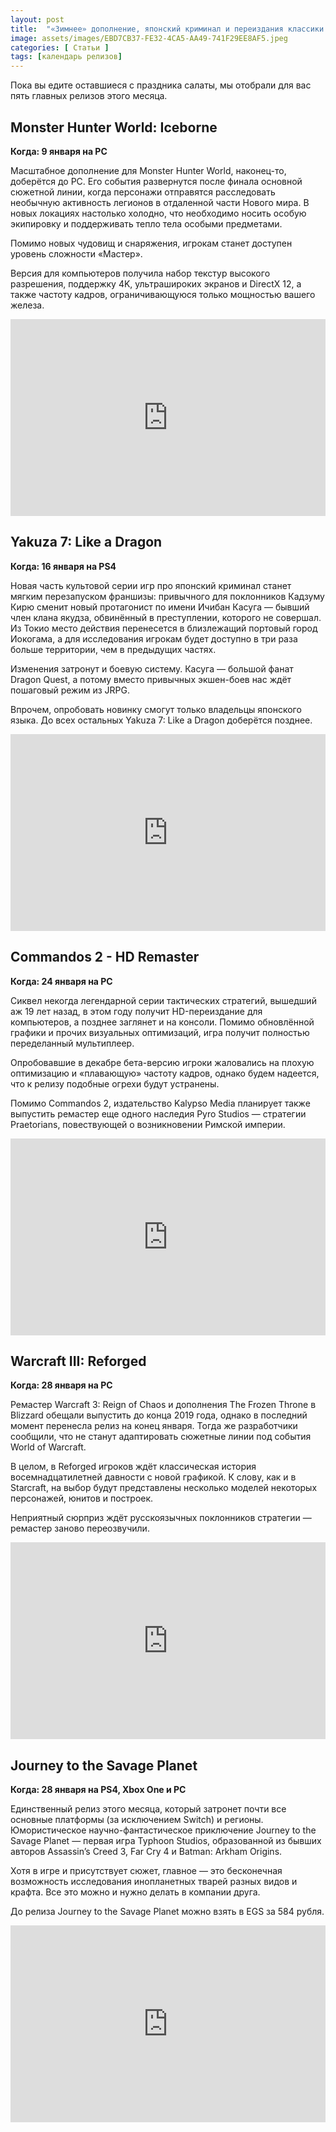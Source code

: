 ```yaml
---
layout: post
title:  "«Зимнее» дополнение, японский криминал и переиздания классики. Во что поиграть в январе"
image: assets/images/EBD7CB37-FE32-4CA5-AA49-741F29EE8AF5.jpeg
categories: [ Статьи ]
tags: [календарь релизов]
---
```


Пока вы едите оставшиеся с праздника салаты, мы отобрали для вас пять главных релизов этого месяца.

## Monster Hunter World: Iceborne
**Когда: 9 января на PC**

Масштабное дополнение для Monster Hunter World, наконец-то, доберётся до PC. Его события развернутся после финала основной сюжетной линии, когда персонажи отправятся расследовать необычную активность легионов в отдаленной части Нового мира. В новых локациях настолько холодно, что необходимо носить особую экипировку и поддерживать тепло тела особыми предметами.

Помимо новых чудовищ и снаряжения, игрокам станет доступен уровень сложности «Мастер».

Версия для компьютеров получила набор текстур высокого разрешения, поддержку 4K, ультрашироких экранов и DirectX 12, а также частоту кадров, ограничивающуюся только мощностью вашего железа.

<p><iframe style="width:100%;" height="315" src="https://www.youtube.com/embed/m6guHcGEqX8?rel=0&amp;showinfo=0" frameborder="0" allowfullscreen></iframe></p>

## Yakuza 7: Like a Dragon
**Когда: 16 января на PS4**

Новая часть культовой серии игр про японский криминал станет мягким перезапуском франшизы: привычного для поклонников Кадзуму Кирю сменит новый протагонист по имени Ичибан Касуга — бывший член клана якудза, обвинённый в преступлении, которого не совершал. Из Токио место действия перенесется в близлежащий портовый город Иокогама, а для исследования игрокам будет доступно в три раза больше территории, чем в предыдущих частях.

Изменения затронут и боевую систему. Касуга — большой фанат Dragon Quest, а потому вместо привычных экшен-боев  нас ждёт пошаговый режим из JRPG.

Впрочем, опробовать новинку смогут только владельцы японского языка. До всех остальных Yakuza 7: Like a Dragon доберётся позднее.

<p><iframe style="width:100%;" height="315" src="https://www.youtube.com/embed/dNmM9pivqQ0?rel=0&amp;showinfo=0" frameborder="0" allowfullscreen></iframe></p>

## Commandos 2 - HD Remaster
**Когда: 24 января на PC**

Сиквел некогда легендарной серии тактических стратегий, вышедший аж 19 лет назад, в этом году получит HD-переиздание для компьютеров, а позднее заглянет и на консоли. Помимо обновлённой графики и прочих визуальных оптимизаций, игра получит полностью переделанный мультиплеер. 

Опробовавшие в декабре бета-версию игроки жаловались на плохую оптимизацию и «плавающую» частоту кадров, однако будем надеется, что к релизу подобные огрехи будут устранены.

Помимо Commandos 2, издательство Kalypso Media планирует также выпустить ремастер еще одного наследия Pyro Studios — стратегии Praetorians, повествующей о возникновении Римской империи.

<p><iframe style="width:100%;" height="315" src="https://www.youtube.com/embed/tb90nBvuwl4?rel=0&amp;showinfo=0" frameborder="0" allowfullscreen></iframe></p>

## Warcraft III: Reforged
**Когда: 28 января на PC**

Ремастер Warcraft 3: Reign of Chaos и дополнения The Frozen Throne в Blizzard обещали выпустить до конца 2019 года, однако в последний момент перенесла релиз на конец января. Тогда же разработчики сообщили, что не станут адаптировать сюжетные линии под события World of Warcraft.

В целом, в Reforged игроков ждёт классическая история восемнадцатилетней давности с новой графикой. К слову, как и в Starcraft, на выбор будут представлены несколько моделей некоторых персонажей, юнитов и построек.

Неприятный сюрприз ждёт русскоязычных поклонников стратегии — ремастер заново переозвучили.

<p><iframe style="width:100%;" height="315" src="https://www.youtube.com/embed/Q2zfx5hQ3CE?rel=0&amp;showinfo=0" frameborder="0" allowfullscreen></iframe></p>

## Journey to the Savage Planet
**Когда: 28 января на PS4, Xbox One и PC**

Единственный релиз этого месяца, который затронет почти все основные платформы (за исключением Switch) и регионы.  Юмористическое научно-фантастическое приключение Journey to the Savage Planet — первая игра Typhoon Studios, образованной из бывших авторов Assassin’s Creed 3, Far Cry 4 и Batman: Arkham Origins.

Хотя в игре и присутствует сюжет, главное — это бесконечная возможность исследования инопланетных тварей разных видов и крафта. Все это можно и нужно делать в компании друга.

До релиза Journey to the Savage Planet можно взять в EGS за 584 рубля.

<p><iframe style="width:100%;" height="315" src="https://www.youtube.com/embed/jHa6G-skppk?rel=0&amp;showinfo=0" frameborder="0" allowfullscreen></iframe></p>
